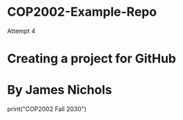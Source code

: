 # COP2002-Example-Repo
Attempt 4
# Creating a project for GitHub
# By James Nichols
 
print("COP2002 Fall 2030")
